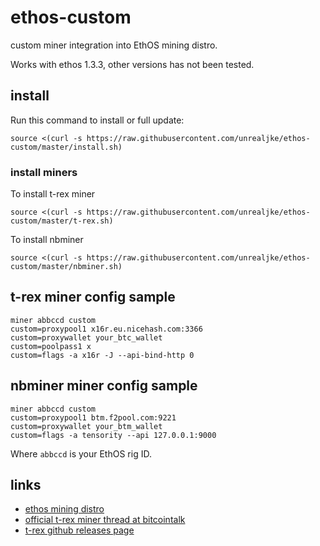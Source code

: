# ethos-custom
custom miner integration into EthOS mining distro.

Works with ethos 1.3.3, other versions has not been tested.

## install

Run this command to install or full update:
```
source <(curl -s https://raw.githubusercontent.com/unrealjke/ethos-custom/master/install.sh)
```
### install miners
To install t-rex miner
```
source <(curl -s https://raw.githubusercontent.com/unrealjke/ethos-custom/master/t-rex.sh)
```
To install nbminer
```
source <(curl -s https://raw.githubusercontent.com/unrealjke/ethos-custom/master/nbminer.sh)
```


## t-rex miner config sample
```
miner abbccd custom
custom=proxypool1 x16r.eu.nicehash.com:3366
custom=proxywallet your_btc_wallet
custom=poolpass1 x
custom=flags -a x16r -J --api-bind-http 0
```

## nbminer miner config sample
```
miner abbccd custom
custom=proxypool1 btm.f2pool.com:9221
custom=proxywallet your_btm_wallet
custom=flags -a tensority --api 127.0.0.1:9000
```

Where ```abbccd``` is your EthOS rig ID.

## links

 * [ethos mining distro](http://ethosdistro.com)
 * [official t-rex miner thread at bitcointalk](https://bitcointalk.org/index.php?topic=4432704.0)
 * [t-rex github releases page](https://github.com/trexminer/T-Rex/releases/)
